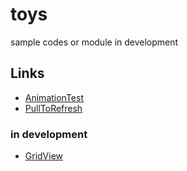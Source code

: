 # toys

sample codes or module in development

## Links

- [AnimationTest](swift/ui/AnimationTest)
- [PullToRefresh](swift/ui/PullToRefresh)

### in development

- [GridView](swift/ui/GridView)

